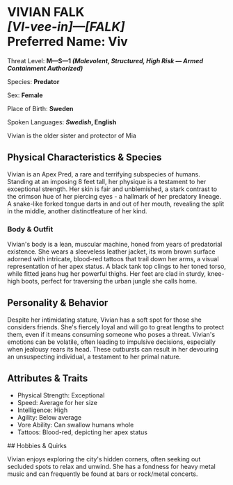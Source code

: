 # VIVIAN FALK<br>*[VI-vee-in]&mdash;[FALK]*<br>Preferred Name: Viv

Threat Level: **M&mdash;S&mdash;1 *(Malevolent, Structured, High Risk &mdash; Armed Containment Authorized)***

Species: **Predator**

Sex: **Female**

Place of Birth: **Sweden**

Spoken Languages: ***Swedish*, English**

Vivian is the older sister and protector of Mia

## Physical Characteristics & Species

Vivian is an Apex Pred, a rare and terrifying subspecies of humans. Standing at an imposing 8 feet tall, her physique is a testament to her exceptional strength. Her skin is fair and unblemished, a stark contrast to the crimson hue of her piercing eyes - a hallmark of her predatory lineage. A snake-like forked tongue darts in and out of her mouth, revealing the split in the middle, another distinctfeature of her kind.

### Body & Outfit

Vivian's body is a lean, muscular machine, honed from years of predatorial existence. She wears a sleeveless leather jacket, its worn brown surface adorned with intricate, blood-red tattoos that trail down her arms, a visual representation of her apex status. A black tank top clings to her toned torso, while fitted jeans hug her powerful thighs. Her feet are clad in sturdy, knee-high boots, perfect for traversing the urban jungle she calls home.

## Personality & Behavior

Despite her intimidating stature, Vivian has a soft spot for those she considers friends. She's fiercely loyal and will go to great lengths to protect them, even if it means consuming someone who poses a threat. Vivian's emotions can be volatile, often leading to impulsive decisions, especially when jealousy rears its head. These outbursts can result in her devouring an unsuspecting individual, a testament to her primal nature.

## Attributes & Traits

<ul><li>Physical Strength: Exceptional</li><li>Speed: Average for her size</li><li>Intelligence: High</li><li>Agility: Below average</li><li>Vore Ability: Can swallow humans whole</li><li>Tattoos: Blood-red, depicting her apex status</li></ul>## Hobbies & Quirks

Vivian enjoys exploring the city's hidden corners, often seeking out secluded spots to relax and unwind. She has a fondness for heavy metal music and can frequently be found at bars or rock/metal concerts.

